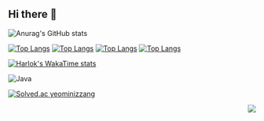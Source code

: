 ## Hi there 👋

![Anurag's GitHub stats](https://github-readme-stats.vercel.app/api?username=yeominizzang&show_icons=true&theme=radical)

[![Top Langs](https://github-readme-stats.vercel.app/api/top-langs/?username=yeominizzang)](https://github.com/ayeominizzang/github-readme-stats)
[![Top Langs](https://github-readme-stats.vercel.app/api/top-langs/?username=yeominizzang&exclude_repo=github-readme-stats,yeominizzang.github.io)](https://github.com/yeominizzang/github-readme-stats)
[![Top Langs](https://github-readme-stats.vercel.app/api/top-langs/?username=yeominizzang&langs_count=8)](https://github.com/yeominizzang/github-readme-stats)
[![Top Langs](https://github-readme-stats.vercel.app/api/top-langs/?username=yeominizzang&layout=compact)](https://github.com/yeominizzang/github-readme-stats)

[![Harlok's WakaTime stats](https://github-readme-stats.vercel.app/api/wakatime?username=ffflabs)](https://github.com/yeominizzang/github-readme-stats)



<img alt="Java" src ="https://img.shields.io/badge/Java-007396.svg?&style=for-the-badge&logo=Java&logoColor=white"/>



[![Solved.ac yeominizzang](http://mazassumnida.wtf/api/v2/generate_badge?boj=kimyeomin)](https://solved.ac/kimyeomin/)

<p align="right">
<a href="yeominizzang" target="_blank"><img src="https://img.shields.io/badge/Instagram-E4405F?style=flat-square&logo=Instagram&logoColor=white"/></a>
